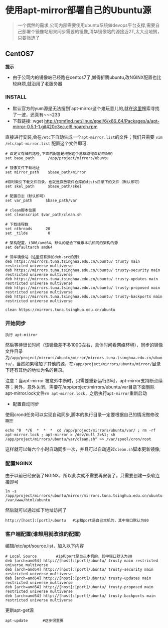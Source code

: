# 使用apt-mirror部署自己的Ubuntu源 

> 一个偶然的需求,公司内部需要使用ubuntu系统做devops平台支撑,需要自己部署个镜像站用来同步需要的镜像,清华镜像站的源接近2T,太大没地搁，只要筛选了

## CentOS7

**提示**
 
*  由于公司内的镜像站已经跑在centos7了,懒得折腾ubuntu,改NGINX配置也比较麻烦,就沿用了老服务器

### INSTALL

* 默认官方的yum源是无法搜到`apt-mirror这个鬼玩意儿的,就在[这里](http://rpmfind.net/linux/rpm2html/search.php?)搜索寻找了一波，还真有~~~233
* 下载链接: wget http://rpmfind.net/linux/epel/6/x86_64/Packages/a/apt-mirror-0.5.1-1.git420c3ec.el6.noarch.rpm

直接进行安装,会在`/etc`下自动生成一个`apt-mirror.list`的文件；我们只需要 `vim /etc/apt-mirror.list` 配置这个文件即可.

```
# 自定义存储的路径,下面的配置是根据这个基础路径自动匹配的
set base_path      /app/project/mirrors/ubuntu

# 镜像文件下载地址
set mirror_path    $base_path/mirror

#临时索引下载文件目录，也就是存放软件仓库的dists目录下的文件（默认即可）
set skel_path      $base_path/skel

# 配置日志（默认即可）
set var_path      $base_path/var

# clean脚本位置
set cleanscript $var_path/clean.sh

# 下载线程数
set nthreads      20
set _tilde         0

# 架构配置，i386/amd64，默认的话会下载跟本机相同的架构的源
set defaultarch amd64

# 清华镜像站（这里没有添加deb-src的源）
deb https://mirrors.tuna.tsinghua.edu.cn/ubuntu/ trusty main restricted universe multiverse
deb https://mirrors.tuna.tsinghua.edu.cn/ubuntu/ trusty-security main restricted universe multiverse
deb https://mirrors.tuna.tsinghua.edu.cn/ubuntu/ trusty-updates main restricted universe multiverse
deb https://mirrors.tuna.tsinghua.edu.cn/ubuntu/ trusty-proposed main restricted universe multiverse
deb https://mirrors.tuna.tsinghua.edu.cn/ubuntu/ trusty-backports main restricted universe multiverse

clean https://mirrors.tuna.tsinghua.edu.cn/ubuntu

```

### 开始同步

```
执行 apt-miiror
```

然后等待很长时间（该镜像差不多100G左右，具体时间看网络环境），同步的镜像文件目录为`/app/project/mirrors/ubuntu/mirror/mirrors.tuna.tsinghua.edu.cn/ubuntu/`，当然如果增加了其他的源，在`/app/project/mirrors/ubuntu/mirror/`目录下还有其他的地址为名的目录。

注意：当apt-mirror 被意外中断时，只需要重新运行即可，apt-mirror支持断点续存；另外，意外关闭，需要在/app/project/mirrors/ubuntu/var目录下面删除 apt-mirror.lock文件`rm apt-mirror.lock`，之后执行`apt-mirror`重新启动


* 配置自动同步

使用crond任务可以实现自动同步,脚本的执行目录一定要根据自己的情况做修改啊!!!

```
echo "0  */6  *  *  *  cd /app/project/mirrors/ubuntu/var/ ; rm -rf apt-mirror.lock ; apt-mirror > /dev/null 2>&1; sh /app/project/mirrors/ubuntu/var/clean.sh" >> /var/spool/cron/root
```
这样就可以每六个小时自动同步一次，并且可以自动通过`clean.sh`脚本更新镜像;


### 配置NGINX

由于以前已经安装了NGINX，所以此次就不需要再安装了，只需要创建一条软连接即可

```
ln -s /app/project/mirrors/ubuntu/mirror/mirrors.tuna.tsinghua.edu.cn/ubuntu /var/www/html/ubuntu
```

然后就可以通过如下地址访问了

```
http://[host]:[port]/ubuntu   #ip和port是自己本机的，其中端口默认为80
```

### 客户端配置(谁想用就改谁的配置)


编辑/etc/apt/source.list，加入以下内容

```
# Local Source 　　　　 #ip和port是自己本机的，其中端口默认为80
deb [arch=amd64] http://[host]:[port]/ubuntu/ trusty main restricted universe multiverse
deb [arch=amd64] http://[host]:[port]/ubuntu/ trusty-security main restricted universe multiverse
deb [arch=amd64] http://[host]:[port]/ubuntu/ trusty-updates main restricted universe multiverse  
deb [arch=amd64] http://[host]:[port]/ubuntu/ trusty-proposed main restricted universe multiverse
deb [arch=amd64] http://[host]:[port]/ubuntu/ trusty-backports main restricted universe multiverse
```

更新apt-get源

```
apt-update　　　　#这步很重要
```


